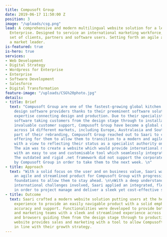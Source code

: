 ```yaml
---
title: Compusoft Group
date: 2019-06-17 11:50:00 Z
position: 3
image: "/uploads/csg.png"
lead: A comprehensive and modern multilingual website solution for a leading global
  Enterprise. Designed to service an international marketing workforce, a diverse
  set of clients, partners and software users. Setting forth an agile approach for
  a market leader.
is-featured: true
is-hero: true
services:
- Web Development
- Digital Strategy
- Wordpress for Enterprise
- Enterprise
- Software Development
- Salesforce
- Digital Transformation
feature-image: "/uploads/CSG%20photo.jpg"
details:
- title: Brief
  text: "Compusoft Group are one of the fastest-growing global kitchen and bathroom
    design software providers thanks to their preeminent software solutions and exceptional
    expertise connecting design and production. Due to their specialist integrated
    software taking customers from the design stage through to installation and their
    invaluable customer support, Compusoft Group have become a global design authority
    across 14 different markets, including Europe, Australasia and South Africa. \n\nAs
    part of their rebranding, Compusoft Group reached out to Saari to create a website
    offering for them to allow them to transition to a modern and agile infrastructure
    with a view to reflecting their status as a specialist authority on software solutions.
    The aim was to create a website which would provide international marketing teams
    with an easy to use and customisable tool which seamlessly integrates with Salesforce.
    The outdated and rigid .net framework did not support the corporate vision required
    by Compusoft Group in order to take them to the next week. \n"
- title: Approach
  text: "With a solid focus on the user and on business value, Saari was able to create
    an agile and streamlined product for Compusoft Group with progressive technological
    foundations to allow them to stay ahead. \n\nWith a deep understanding of the
    international challenges involved, Saari applied an integrated, flexible approach
    in order to project manage and deliver a sleek yet cost-effective solution. \n"
- title: Outcome
  text: Saari crafted a modern website solution putting users at the heart of the
    experience to provide an easily navigable product with a solid emphasis on data
    accuracy and support. Functionalities were developed to provide both end-users
    and marketing teams with a sleek and streamlined experience across all devices
    and browsers guiding them from the design stage through to production. The new
    website provides sales and marketing with a tool to allow Compusoft Group to scale
    in line with their growth strategy.
---
```



